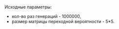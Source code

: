 Исходные параметры:
  - кол-во раз генераций - 1000000,
  - размер матрицы переходной вероятности - 5*5.
 
